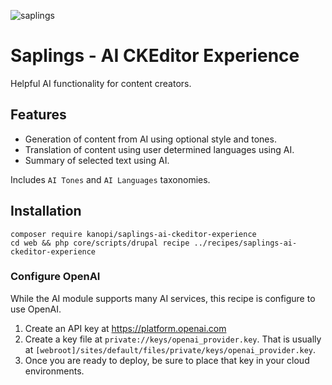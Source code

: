 ![saplings](https://github.com/kanopi/saplings/assets/5177009/a6377e32-deb2-49d8-873a-f3dd5a36fa7c)

# Saplings - AI CKEditor Experience

Helpful AI functionality for content creators.

## Features
- Generation of content from AI using optional style and tones.
- Translation of content using user determined languages using AI.
- Summary of selected text using AI.

Includes `AI Tones` and `AI Languages` taxonomies.

## Installation

```
composer require kanopi/saplings-ai-ckeditor-experience
cd web && php core/scripts/drupal recipe ../recipes/saplings-ai-ckeditor-experience
```

### Configure OpenAI

While the AI module supports many AI services, this recipe is configure to use
OpenAI.

1. Create an API key at https://platform.openai.com
2. Create a key file at `private://keys/openai_provider.key`. That is usually at
   `[webroot]/sites/default/files/private/keys/openai_provider.key`.
3. Once you are ready to deploy, be sure to place that key in your cloud
environments.
